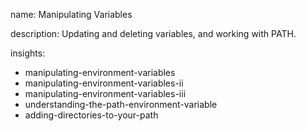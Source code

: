 name: Manipulating Variables

description: Updating and deleting variables, and working with PATH.

insights:
  - manipulating-environment-variables
  - manipulating-environment-variables-ii
  - manipulating-environment-variables-iii
  - understanding-the-path-environment-variable
  - adding-directories-to-your-path
